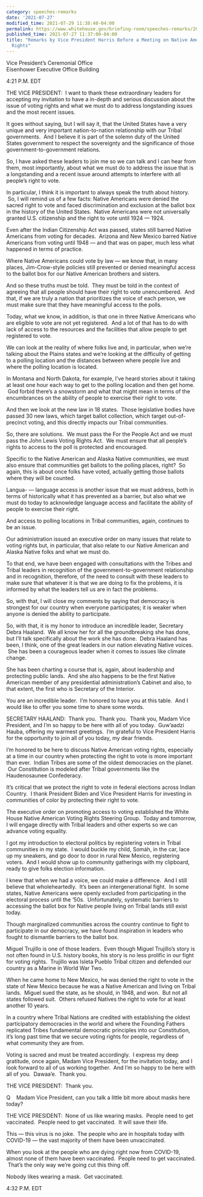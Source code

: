 ```yaml
---
category: speeches-remarks
date: '2021-07-27'
modified_time: 2021-07-29 11:38:40-04:00
permalink: https://www.whitehouse.gov/briefing-room/speeches-remarks/2021/07/27/remarks-by-vice-president-harris-before-a-meeting-on-native-american-voting-rights/
published_time: 2021-07-27 11:37:00-04:00
title: "Remarks by Vice President Harris Before a Meeting on Native American Voting\_\
  Rights"
---
```

 
Vice President’s Ceremonial Office  
Eisenhower Executive Office Building

4:21 P.M. EDT  
  
THE VICE PRESIDENT:  I want to thank these extraordinary leaders for
accepting my invitation to have a in-depth and serious discussion about
the issue of voting rights and what we must do to address longstanding
issues and the most recent issues.  
  
It goes without saying, but I will say it, that the United States have a
very unique and very important nation-to-nation relationship with our
Tribal governments.  And I believe it is part of the solemn duty of the
United States government to respect the sovereignty and the significance
of those government-to-government relations.  
  
So, I have asked these leaders to join me so we can talk and I can hear
from them, most importantly, about what we must do to address the issue
that is a longstanding and a recent issue around attempts to interfere
with all people’s right to vote.    
  
In particular, I think it is important to always speak the truth about
history.  So, I will remind us of a few facts: Native Americans were
denied the sacred right to vote and faced discrimination and exclusion
at the ballot box in the history of the United States.  Native Americans
were not universally granted U.S. citizenship and the right to vote
until 1924 — 1924.    
  
Even after the Indian Citizenship Act was passed, states still barred
Native Americans from voting for decades.  Arizona and New Mexico barred
Native Americans from voting until 1948 — and that was on paper, much
less what happened in terms of practice.  
  
Where Native Americans could vote by law — we know that, in many places,
Jim-Crow-style policies still prevented or denied meaningful access to
the ballot box for our Native American brothers and sisters.  
  
And so these truths must be told.  They must be told in the context of
agreeing that all people should have their right to vote unencumbered.
 And that, if we are truly a nation that prioritizes the voice of each
person, we must make sure that they have meaningful access to the
polls.  
  
Today, what we know, in addition, is that one in three Native Americans
who are eligible to vote are not yet registered.  And a lot of that has
to do with lack of access to the resources and the facilities that allow
people to get registered to vote.  
  
We can look at the reality of where folks live and, in particular, when
we’re talking about the Plains states and we’re looking at the
difficulty of getting to a polling location and the distances between
where people live and where the polling location is located.  
  
In Montana and North Dakota, for example, I’ve heard stories about it
taking at least one hour each way to get to the polling location and
then get home.  God forbid there’s a snowstorm and what that might mean
in terms of the encumbrances on the ability of people to exercise their
right to vote.   
  
And then we look at the new law in 18 states.  Those legislative bodies
have passed 30 new laws, which target ballot collection, which target
out-of-precinct voting, and this directly impacts our Tribal
communities.   
  
So, there are solutions.  We must pass the For the People Act and we
must pass the John Lewis Voting Rights Act.  We must ensure that all
people’s rights to access to the poll is protected and encouraged.    
  
Specific to the Native American and Alaska Native communities, we must
also ensure that communities get ballots to the polling places, right?
 So again, this is about once folks have voted, actually getting those
ballots where they will be counted.    
  
Langua- — language access is another issue that we must address, both in
terms of historically what it has prevented as a barrier, but also what
we must do today to acknowledge language access and facilitate the
ability of people to exercise their right.    
  
And access to polling locations in Tribal communities, again, continues
to be an issue.   
  
Our administration issued an executive order on many issues that relate
to voting rights but, in particular, that also relate to our Native
American and Alaska Native folks and what we must do.   
  
To that end, we have been engaged with consultations with the Tribes and
Tribal leaders in recognition of the government-to-government
relationship and in recognition, therefore, of the need to consult with
these leaders to make sure that whatever it is that we are doing to fix
the problems, it is informed by what the leaders tell us are in fact the
problems.   
  
So, with that, I will close my comments by saying that democracy is
strongest for our country when everyone participates; it is weaker when
anyone is denied the ability to participate.   
  
So, with that, it is my honor to introduce an incredible leader,
Secretary Debra Haaland.  We all know her for all the groundbreaking she
has done, but I’ll talk specifically about the work she has done.  Debra
Haaland has been, I think, one of the great leaders in our nation
elevating Native voices.  She has been a courageous leader when it comes
to issues like climate change.    
  
She has been charting a course that is, again, about leadership and
protecting public lands.  And she also happens to be the first Native
American member of any presidential administration’s Cabinet and also,
to that extent, the first who is Secretary of the Interior.    
  
You are an incredible leader.  I’m honored to have you at this table.
 And I would like to offer you some time to share some words.  
  
SECRETARY HAALAND:  Thank you.  Thank you.  Thank you, Madam Vice
President, and I’m so happy to be here with all of you today.  Guw’aadzi
Hauba, offering my warmest greetings.  I’m grateful to Vice President
Harris for the opportunity to join all of you today, my dear friends.   
  
I’m honored to be here to discuss Native American voting rights,
especially at a time in our country when protecting the right to vote is
more important than ever.  Indian Tribes are some of the oldest
democracies on the planet.  Our Constitution is modeled after Tribal
governments like the Haudenosaunee Confederacy.    
  
It’s critical that we protect the right to vote in federal elections
across Indian Country.  I thank President Biden and Vice President
Harris for investing in communities of color by protecting their right
to vote.    
  
The executive order on promoting access to voting established the White
House Native American Voting Rights Steering Group.  Today and tomorrow,
I will engage directly with Tribal leaders and other experts so we can
advance voting equality.    
  
I got my introduction to electoral politics by registering voters in
Tribal communities in my state.  I would buckle my child, Somáh, in the
car, lace up my sneakers, and go door to door in rural New Mexico,
registering voters.  And I would show up to community gatherings with my
clipboard, ready to give folks election information.   
  
I knew that when we had a voice, we could make a difference.  And I
still believe that wholeheartedly.  It’s been an intergenerational
fight.  In some states, Native Americans were openly excluded from
participating in the electoral process until the ‘50s.  Unfortunately,
systematic barriers to accessing the ballot box for Native people living
on Tribal lands still exist today.    
  
Though marginalized communities across the country continue to fight to
participate in our democracy, we have found inspiration in leaders who
fought to dismantle barriers to the ballot box.    
  
Miguel Trujillo is one of those leaders.  Even though Miguel Trujillo’s
story is not often found in U.S. history books, his story is no less
prolific in our fight for voting rights.  Trujillo was Isleta Pueblo
Tribal citizen and defended our country as a Marine in World War Two.   
  
When he came home to New Mexico, he was denied the right to vote in the
state of New Mexico because he was a Native American and living on
Tribal lands.  Miguel sued the state, as he should, in 1948, and won.
 But not all states followed suit.  Others refused Natives the right to
vote for at least another 10 years.   
  
In a country where Tribal Nations are credited with establishing the
oldest participatory democracies in the world and where the Founding
Fathers replicated Tribes fundamental democratic principles into our
Constitution, it’s long past time that we secure voting rights for
people, regardless of what community they are from.   
  
Voting is sacred and must be treated accordingly.  I express my deep
gratitude, once again, Madam Vice President, for the invitation today,
and I look forward to all of us working together.  And I’m so happy to
be here with all of you.  Dawaa’e.  Thank you.    
  
THE VICE PRESIDENT:  Thank you.  
  
Q    Madam Vice President, can you talk a little bit more about masks
here today?  
  
THE VICE PRESIDENT:  None of us like wearing masks.  People need to get
vaccinated.  People need to get vaccinated.  It will save their life.   
  
This — this virus is no joke.  The people who are in hospitals today
with COVID-19 — the vast majority of them have been unvaccinated.   
  
When you look at the people who are dying right now from COVID-19,
almost none of them have been vaccinated.  People need to get
vaccinated.  That’s the only way we’re going cut this thing off.   
  
Nobody likes wearing a mask.  Get vaccinated.  
  
4:32 P.M. EDT  
